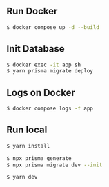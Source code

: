 ## Run Docker

```bash
$ docker compose up -d --build
```

## Init Database
```bash
$ docker exec -it app sh
$ yarn prisma migrate deploy
```

## Logs on Docker
```bash
$ docker compose logs -f app
```

## Run local

```bash
$ yarn install
```

```bash
$ npx prisma generate
$ npx prisma migrate dev --init
```

```bash
$ yarn dev
```